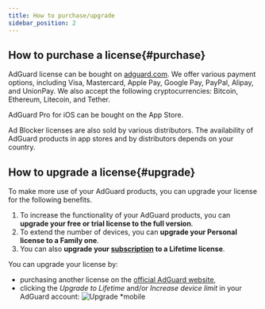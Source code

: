 ```yaml
---
title: How to purchase/upgrade
sidebar_position: 2
---
```


## How to purchase a license{#purchase}

AdGuard license can be bought on [adguard.com](https://adguard.com/license.html). We offer various payment options, including Visa, Mastercard, Apple Pay, Google Pay, PayPal, Alipay, and UnionPay. We also accept the following cryptocurrencies: Bitcoin, Ethereum, Litecoin, and Tether.

AdGuard Pro for iOS can be bought on the App Store.

Ad Blocker licenses are also sold by various distributors. The availability of AdGuard products in app stores and by distributors depends on your country.

## How to upgrade a license{#upgrade}

To make more use of your AdGuard products, you can upgrade your license for the following benefits.

1. To increase the functionality of your AdGuard products, you can **upgrade your free or trial license to the full version**.
2. To extend the number of devices, you can **upgrade your Personal license to a Family one**.
3. You can also **upgrade your [subscription](../what-is) to a Lifetime license**.

You can upgrade your license by:

- purchasing another license on the [official AdGuard website](https://adguard.com),
- clicking the *Upgrade to Lifetime* and/or *Increase device limit* in your AdGuard account:
    ![Upgrade *mobile](https://cdn.adtidy.org/content/kb/ad_blocker/general/newaccount-upgrade.png)
